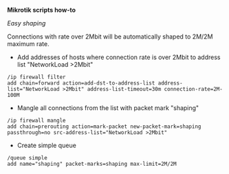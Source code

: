 **Mikrotik scripts how-to**

*Easy shaping*

Connections with rate over 2Mbit will be automatically shaped to 2M/2M maximum rate.

- Add addresses of hosts where connection rate is over 2Mbit to address list "NetworkLoad >2Mbit"

```
/ip firewall filter
add chain=forward action=add-dst-to-address-list address-list="NetworkLoad >2Mbit" address-list-timeout=30m connection-rate=2M-100M

```
- Mangle all connections from the list with packet mark "shaping"
```
/ip firewall mangle
add chain=prerouting action=mark-packet new-packet-mark=shaping passthrough=no src-address-list="NetworkLoad >2Mbit" 
```
- Create simple queue
```
/queue simple
add name="shaping" packet-marks=shaping max-limit=2M/2M
```
